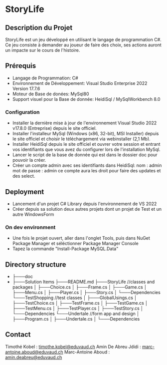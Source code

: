 ﻿# StoryLife

## Description du Projet
StoryLife est un jeu développé en utilisant le langage de programmation C#. Ce jeu consiste à demander au joueur de faire des choix, ses actions auront un impacte sur le cours de l'histoire.

## Prérequis

- Langage de Programmation: C#
- Environnement de Développement: Visual Studio Enterprise 2022 Version 17.7.6
- Moteur de Base de donées: MySql80
- Support visuel pour la Base de donnée: HeidiSql / MySqlWorkbench 8.0

### Configuration

- Installer la dernière mise à jour de l'environnement Visual Studio 2022 v17.8.0 (Entreprise) depuis le site officiel.
- Installer l'installeur MySql (Windows (x86, 32-bit), MSI Installer) depuis le site officiel et choisir le téléchargement via webinstaller (2,1 Mb).
- Installer HeidiSql depuis le site officiel et ouvrer votre session et entrant vos identifiants que vous avez du configurer lors de l'installation MySql.
- Lancer le script de la base de donnée qui est dans le dossier doc pour pouvoir la créer.
- Créer un compte admin avec ses identifiants dans HeidiSql:
nom : admin
mot de passe : admin
ce compte aura les droit pour faire des updates et des select.

## Deployment

- Lancement d'un projet C# Library depuis l'environnement de VS 2022
- Créer depuis sa solution deux autres projets dont un projet de Test et un autre WindowsForm

### On dev environment

- Une fois le projet ouvert, aller dans l'onglet Tools, puis dans NuGet Package Manager et séléctionner Package Manager Console
- Tapez la commande "Install-Package MySQL.Data"

## Directory structure

* ├───doc
* ├───Solution Items
      ├───README.md
├───StoryLife                                       //classes and packages
│   ├───Choice.cs
│   ├───Frame.cs
│   ├───Game.cs
│   ├───Menu.cs
│   ├───Player.cs
│   ├───Story.cs
│       └───Dependencies
└───TestShopping                                    //test classes
│   ├───GlobalUsings.cs
│   ├───TestChoice.cs
│   ├───TestFrame.cs
│   ├───TestGame.cs
│   ├───TestMenu.cs
│   ├───TestPlayer.cs
│   ├───TestStory.cs
│       └───Dependencies
└───Undertale                                      //form app and design
│   ├───Program.cs
│   ├───Undertale.cs
│       └───Dependencies

## Contact

Timothé Kobel           : timothe.kobel@eduvaud.ch
Amin De Abreu Jdidi     : marc-antoine.aboud@eduvaud.ch
Marc-Antoine Aboud      : amin.deabreu@eduvaud.ch
